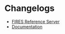# Changelogs

- [FIRES Reference Server](./components/fires-server/CHANGELOG.md)
- [Documentation](./docs/CHANGELOG.md)
